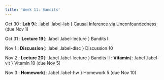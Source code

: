 ```yaml
---
title: 'Week 11: Bandits'
---
```


Oct 30
: **Lab 9**{: .label .label-lab } [Causal Inference via Unconfoundedness](https://data102.datahub.berkeley.edu/hub/user-redirect/git-pull?repo=https%3A%2F%2Fgithub.com%2Fds-102%2Ffa23-materials&urlpath=lab%2Ftree%2Ffa23-materials%2Flab%2Flab09%2Flab09.ipynb&branch=main) (due Nov 1)

Oct 31
: **Lecture 19**{: .label .label-lecture } Bandits I

Nov 1
: **Discussion**{: .label .label-disc } Discussion 10

Nov 2
: **Lecture 20**{: .label .label-lecture } Bandits II
: **Vitamin**{: .label .label-vit } Vitamin 10 (due Nov 5)

Nov 3
: **Homework**{: .label .label-hw } Homework 5 (due Nov 10)
